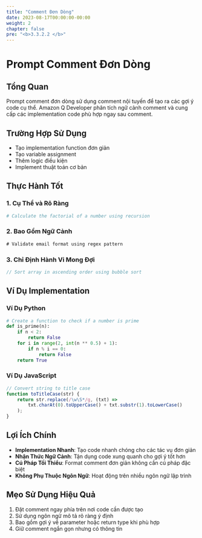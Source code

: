 ```yaml
---
title: "Comment Đơn Dòng"
date: 2023-08-17T00:00:00-00:00
weight: 2
chapter: false
pre: "<b>3.3.2.2 </b>"
---
```


# Prompt Comment Đơn Dòng

## Tổng Quan
Prompt comment đơn dòng sử dụng comment nội tuyến để tạo ra các gợi ý code cụ thể. Amazon Q Developer phân tích ngữ cảnh comment và cung cấp các implementation code phù hợp ngay sau comment.

## Trường Hợp Sử Dụng
- Tạo implementation function đơn giản
- Tạo variable assignment
- Thêm logic điều kiện
- Implement thuật toán cơ bản

## Thực Hành Tốt

### 1. Cụ Thể và Rõ Ràng
```python
# Calculate the factorial of a number using recursion
```

### 2. Bao Gồm Ngữ Cảnh
```javascript
# Validate email format using regex pattern
```

### 3. Chỉ Định Hành Vi Mong Đợi
```java
// Sort array in ascending order using bubble sort
```

## Ví Dụ Implementation

### Ví Dụ Python
```python
# Create a function to check if a number is prime
def is_prime(n):
    if n < 2:
        return False
    for i in range(2, int(n ** 0.5) + 1):
        if n % i == 0:
            return False
    return True
```

### Ví Dụ JavaScript
```javascript
// Convert string to title case
function toTitleCase(str) {
    return str.replace(/\w\S*/g, (txt) => 
        txt.charAt(0).toUpperCase() + txt.substr(1).toLowerCase()
    );
}
```

## Lợi Ích Chính
- **Implementation Nhanh**: Tạo code nhanh chóng cho các tác vụ đơn giản
- **Nhận Thức Ngữ Cảnh**: Tận dụng code xung quanh cho gợi ý tốt hơn
- **Cú Pháp Tối Thiểu**: Format comment đơn giản không cần cú pháp đặc biệt
- **Không Phụ Thuộc Ngôn Ngữ**: Hoạt động trên nhiều ngôn ngữ lập trình

## Mẹo Sử Dụng Hiệu Quả
1. Đặt comment ngay phía trên nơi code cần được tạo
2. Sử dụng ngôn ngữ mô tả rõ ràng ý định
3. Bao gồm gợi ý về parameter hoặc return type khi phù hợp
4. Giữ comment ngắn gọn nhưng có thông tin
